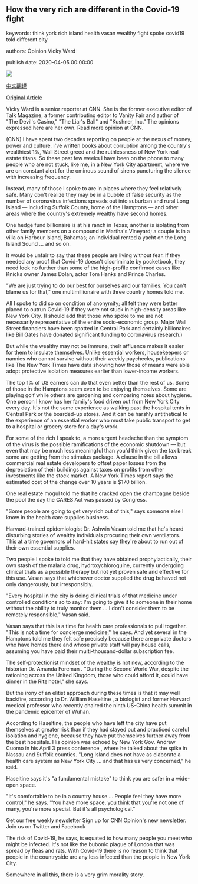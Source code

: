 ## How the very rich are different in the Covid-19 fight

keywords: think york rich island health vasan wealthy fight spoke covid19 told different city

authors: Opinion Vicky Ward

publish date: 2020-04-05 00:00:00

![](https://cdn.cnn.com/cnnnext/dam/assets/190805092549-02-hamptons-real-estate-market-sothebys-quimby-super-tease.jpg)

[中文翻译](How%20the%20very%20rich%20are%20different%20in%20the%20Covid-19%20fight_zh.md)

[Original Article](https://edition.cnn.com/2020/04/05/opinions/coronavirus-wealthy-false-security-vicky-ward-opinion/index.html)

Vicky Ward is a senior reporter at CNN. She is the former executive editor of Talk Magazine, a former contributing editor to Vanity Fair and author of "The Devil's Casino," "The Liar's Ball" and "Kushner, Inc." The opinions expressed here are her own. Read more opinion at CNN.

(CNN) I have spent two decades reporting on people at the nexus of money, power and culture. I've written books about corruption among the country's wealthiest 1%, Wall Street greed and the ruthlessness of New York real estate titans. So these past few weeks I have been on the phone to many people who are not stuck, like me, in a New York City apartment, where we are on constant alert for the ominous sound of sirens puncturing the silence with increasing frequency.

Instead, many of those I spoke to are in places where they feel relatively safe. Many don't realize they may be in a bubble of false security as the number of coronavirus infections spreads out into suburban and rural Long Island — including Suffolk County, home of the Hamptons — and other areas where the country's extremely wealthy have second homes.

One hedge fund billionaire is at his ranch in Texas; another is isolating from other family members on a compound in Martha's Vineyard; a couple is in a villa on Harbour Island, Bahamas; an individual rented a yacht on the Long Island Sound ... and so on.

It would be unfair to say that these people are living without fear. If they needed any proof that Covid-19 doesn't discriminate by pocketbook, they need look no further than some of the high-profile confirmed cases like Knicks owner James Dolan, actor Tom Hanks and Prince Charles.

"We are just trying to do our best for ourselves and our families. You can't blame us for that," one multimillionaire with three country homes told me.

All I spoke to did so on condition of anonymity; all felt they were better placed to outrun Covid-19 if they were not stuck in high-density areas like New York City. (I should add that those who spoke to me are not necessarily representative of the entire socio-economic group. Major Wall Street financiers have been spotted in Central Park and certainly billionaires like Bill Gates have donated significant funding to coronavirus research.)

But while the wealthy may not be immune, their affluence makes it easier for them to insulate themselves. Unlike essential workers, housekeepers or nannies who cannot survive without their weekly paychecks, publications like The New York Times have data showing how those of means were able adopt protective isolation measures earlier than lower-income workers.

The top 1% of US earners can do that even better than the rest of us. Some of those in the Hamptons seem even to be enjoying themselves. Some are playing golf while others are gardening and comparing notes about hygiene. One person I know has her family's food driven out from New York City every day. It's not the same experience as walking past the hospital tents in Central Park or the boarded-up stores. And it can be harshly antithetical to the experience of an essential worker who must take public transport to get to a hospital or grocery store for a day's work.

For some of the rich I speak to, a more urgent headache than the symptom of the virus is the possible ramifications of the economic shutdown — but even that may be much less meaningful than you'd think given the tax break some are getting from the stimulus package. A clause in the bill allows commercial real estate developers to offset paper losses from the depreciation of their buildings against taxes on profits from other investments like the stock market. A New York Times report says the estimated cost of the change over 10 years is $170 billion.

One real estate mogul told me that he cracked open the champagne beside the pool the day the CARES Act was passed by Congress.

"Some people are going to get very rich out of this," says someone else I know in the health care supplies business.

Harvard-trained epidemiologist Dr. Ashwin Vasan told me that he's heard disturbing stories of wealthy individuals procuring their own ventilators. This at a time governors of hard-hit states say they're about to run out of their own essential supplies.

Two people I spoke to told me that they have obtained prophylactically, their own stash of the malaria drug, hydroxychloroquine, currently undergoing clinical trials as a possible therapy but not yet proven safe and effective for this use. Vasan says that whichever doctor supplied the drug behaved not only dangerously, but irresponsibly.

"Every hospital in the city is doing clinical trials of that medicine under controlled conditions so to say: I'm going to give it to someone in their home without the ability to truly monitor them ... I don't consider them to be remotely responsible," Vasan said.

Vasan says that this is a time for health care professionals to pull together. "This is not a time for concierge medicine," he says. And yet several in the Hamptons told me they felt safe precisely because there are private doctors who have homes there and whose private staff will pay house calls, assuming you have paid their multi-thousand-dollar subscription fee.

The self-protectionist mindset of the wealthy is not new, according to the historian Dr. Amanda Foreman . "During the Second World War, despite the rationing across the United Kingdom, those who could afford it, could have dinner in the Ritz hotel," she says.

But the irony of an elitist approach during these times is that it may well backfire, according to Dr. William Haseltine , a biologist and former Harvard medical professor who recently chaired the ninth US-China health summit in the pandemic epicenter of Wuhan.

According to Haseltine, the people who have left the city have put themselves at greater risk than if they had stayed put and practiced careful isolation and hygiene, because they have put themselves further away from the best hospitals. His opinion was echoed by New York Gov. Andrew Cuomo in his April 3 press conference , where he talked about the spike in Nassau and Suffolk counties. "Long Island does not have as elaborate a health care system as New York City ... and that has us very concerned," he said.

Haseltine says it's "a fundamental mistake" to think you are safer in a wide-open space.

"It's comfortable to be in a country house ... People feel they have more control," he says. "You have more space, you think that you're not one of many, you're more special. But it's all psychological."

Get our free weekly newsletter Sign up for CNN Opinion's new newsletter. Join us on Twitter and Facebook

The risk of Covid-19, he says, is equated to how many people you meet who might be infected. It's not like the bubonic plague of London that was spread by fleas and rats. With Covid-19 there is no reason to think that people in the countryside are any less infected than the people in New York City.

Somewhere in all this, there is a very grim morality story.